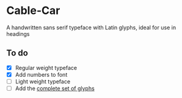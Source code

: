 # Cable-Car
A handwritten sans serif typeface with Latin glyphs, ideal for use in headings 

## To do 
- [x] Regular weight typeface
- [x] Add numbers to font
- [ ] Light weight typeface
- [ ] Add the <a href="https://github.com/googlefonts/tools/blob/master/encodings/latin_unique-glyphs.nam">complete set of glyphs</a>

